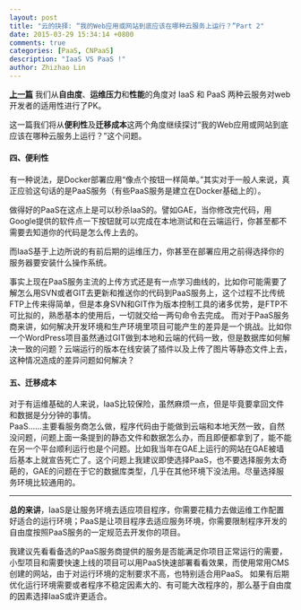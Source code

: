 ```yaml
---
layout: post
title: "云的抉择: “我的Web应用或网站到底应该在哪种云服务上运行？”Part 2"
date: 2015-03-29 15:34:14 +0800
comments: true
categories: [PaaS, CNPaaS]
description: "IaaS VS PaaS !"
author: Zhizhao Lin
---
```


**[上一篇](http://blog.cnpaas.io/blog/iaas-vs-paas-p1/)** 我们从**自由度**、**运维压力**和**性能**的角度对 IaaS 和 PaaS 两种云服务对web开发者的适用性进行了PK。

这一篇我们将从**便利性**及**迁移成本**这两个角度继续探讨“我的Web应用或网站到底应该在哪种云服务上运行？”这个问题。

#### 四、便利性 

有一种说法，是Docker部署应用“像点个按钮一样简单。”其实对于一般人来说，真正应验这句话的是PaaS服务（有些PaaS服务是建立在Docker基础上的）。
  
做得好的PaaS在这点上是可以秒杀IaaS的。譬如GAE，当你修改完代码，用Google提供的软件点一下按钮就可以完成在本地测试和在云端运行，你甚至都不需要去知道你的代码是怎么传上去的。    

而IaaS基于上边所说的有前后期的运维压力，你甚至在部署应用之前得选择你的服务器要安装什么操作系统。  

事实上现在PaaS服务主流的上传方式还是有一点学习曲线的，比如你可能需要了解怎么用SVN或者GIT去更新和推送你的代码到PaaS服务上，这个过程不比传统FTP上传来得简单，但是本身SVN和GIT作为版本控制工具的诸多优势，是FTP不可比拟的，熟悉基本的使用后，一切就交给一两句命令去完成。  而对于PaaS服务商来讲，如何解决开发环境和生产环境里项目可能产生的差异是一个挑战。比如你一个WordPress项目虽然通过GIT做到本地和云端的代码一致，但是数据库如何解决一致的问题？云端运行的版本在线安装了插件以及上传了图片等静态文件上去，这种情况造成的差异问题如何解决？  

#### 五、迁移成本  
对于有运维基础的人来说，IaaS比较保险，虽然麻烦一点，但是毕竟要拿回文件和数据是分分钟的事情。  
PaaS……主要看服务商怎么做，程序代码由于能做到云端和本地天然一致，自然没问题，问题上面一条提到的静态文件和数据怎么办，而且即便都拿到了，能不能在另一个平台顺利运行也是个问题。比如我当年在GAE上运行的网站在GAE被墙后基本上就宣告死亡了。这个问题上我建议即使选择PaaS，也不要选择服务太奇葩的，GAE的问题在于它的数据库类型，几乎在其他环境下没法用。尽量选择服务环境比较通用的。

---

**总的来讲**，IaaS是让服务环境去适应项目程序，你需要花精力去做运维工作配置好适合的运行环境；PaaS是让项目程序去适应服务环境，你需要限制程序开发的自由度按照PaaS服务的一定规范去开发你的项目。

我建议先看看备选的PaaS服务商提供的服务是否能满足你项目正常运行的需要，小型项目和需要快速上线的项目可以用PaaS快速部署看看效果，而使用常用CMS创建的网站，由于对运行环境的定制要求不高，也特别适合用PaaS。  如果有后期优化运行环境需要或者程序不稳定因素大的、有可能大改程序的，那么基于自由度的因素选择IaaS或许更适合。
